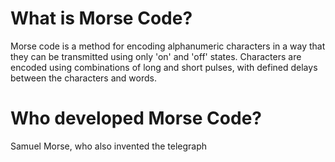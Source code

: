 # What is Morse Code?
Morse code is a method for encoding alphanumeric characters in a way that they can be transmitted using only 'on' and 'off' states.  Characters are encoded using combinations of long and short pulses, with defined delays between the characters and words.

# Who developed Morse Code?
Samuel Morse, who also invented the telegraph
